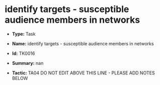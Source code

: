 # identify targets - susceptible audience members in networks

* **Type:** Task

* **Name:** identify targets - susceptible audience members in networks

* **Id:** TK0016

* **Summary:** nan

* **Tactic:** TA04
DO NOT EDIT ABOVE THIS LINE - PLEASE ADD NOTES BELOW